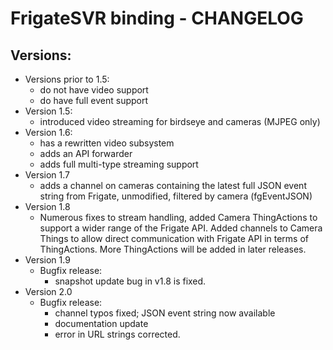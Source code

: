# FrigateSVR binding - CHANGELOG

## Versions:

- Versions prior to 1.5:
  - do not have video support
  - do have full event support
- Version 1.5:
  -  introduced video streaming for birdseye and cameras (MJPEG only)
- Version 1.6:
  - has a rewritten video subsystem
  - adds an API forwarder
  - adds full multi-type streaming support
- Version 1.7
  - adds a channel on cameras containing the latest full JSON event string from Frigate, unmodified, filtered by camera (fgEventJSON)
- Version 1.8
  - Numerous fixes to stream handling, added Camera ThingActions to support a wider range of the Frigate API. Added channels to Camera Things to allow direct communication with Frigate API in terms of ThingActions. More ThingActions will be added in later releases.
- Version 1.9
  - Bugfix release:
    - snapshot update bug in v1.8 is fixed.
- Version 2.0
  - Bugfix release:
    - channel typos fixed; JSON event string now available
    - documentation update
    - error in URL strings corrected.